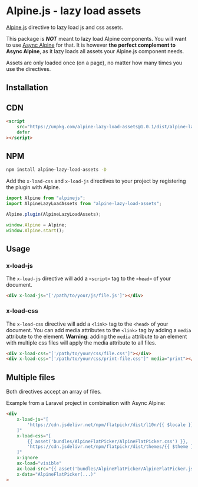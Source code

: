 # Alpine.js - lazy load assets
[Alpine.js](https://alpinejs.dev/) directive to lazy load js and css assets.

This package is **_NOT_** meant to lazy load Alpine components. You will want to use [Async Alpine](https://async-alpine.dev/) for that.
It is however **the perfect complement to Async Alpine**, as it lazy loads all assets your Alpine.js component needs.

Assets are only loaded once (on a page), no matter how many times you use the directives.

## Installation

## CDN
```html
<script 
    src="https://unpkg.com/alpine-lazy-load-assets@1.0.1/dist/alpine-lazy-load-assets.cdn.js" 
    defer
></script>
```


## NPM
```bash
npm install alpine-lazy-load-assets -D
```

Add the `x-load-css` and `x-load-js` directives to your project by registering the plugin with Alpine.
```js
import Alpine from "alpinejs";
import AlpineLazyLoadAssets from "alpine-lazy-load-assets";

Alpine.plugin(AlpineLazyLoadAssets);

window.Alpine = Alpine;
window.Alpine.start();
```

## Usage

### x-load-js
The `x-load-js` directive will add a `<script>` tag to the `<head>` of your document.
```html
<div x-load-js="['/path/to/your/js/file.js']"></div>
```

### x-load-css
The `x-load-css` directive will add a `<link>` tag to the `<head>` of your document.
You can add media attributes to the `<link>` tag by adding a `media` attribute to the element.
**Warning**: adding the `media` attribute to an element with multiple css files will apply the media attribute to all files.
```html
<div x-load-css="['/path/to/your/css/file.css']"></div>
<div x-load-css="['/path/to/your/css/print-file.css']" media="print"></div>
```

## Multiple files
Both directives accept an array of files.

Example from a Laravel project in combination with Async Alpine:
```html
<div
    x-load-js="[
        'https://cdn.jsdelivr.net/npm/flatpickr/dist/l10n/{{ $locale }}.js'
    ]"
    x-load-css="[
        {{ asset('bundles/AlpineFlatPicker/AlpineFlatPicker.css') }},
        'https://cdn.jsdelivr.net/npm/flatpickr/dist/themes/{{ $theme }}.css
    ]"
    x-ignore
    ax-load="visible"
    ax-load-src="{{ asset('bundles/AlpineFlatPicker/AlpineFlatPicker.js') }}"
    x-data="AlpineFlatPicker(...)"
>
```